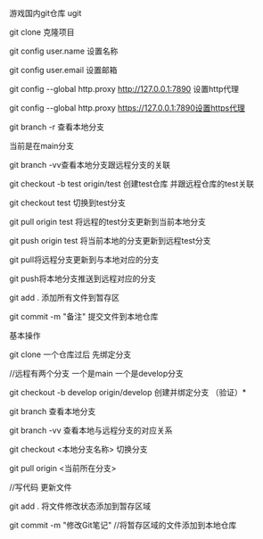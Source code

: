 游戏国内git仓库 ugit





git clone 克隆项目

git config user.name 设置名称

git config user.email 设置邮箱

git config --global http.proxy http://127.0.0.1:7890 设置http代理

git config --global http.proxy https://127.0.0.1:7890设置https代理

git branch -r 查看本地分支

当前是在main分支

git branch -vv查看本地分支跟远程分支的关联

git checkout -b test origin/test 创建test仓库 并跟远程仓库的test关联

git checkout test 切换到test分支

git pull origin test 将远程的test分支更新到当前本地分支

git push origin test 将当前本地的分支更新到远程test分支

git pull将远程分支更新到与本地对应的分支

git push将本地分支推送到远程对应的分支

git add . 添加所有文件到暂存区

git commit -m "备注"  提交文件到本地仓库





基本操作

git clone 一个仓库过后 先绑定分支 

//远程有两个分支 一个是main 一个是develop分支

git checkout -b develop origin/develop 创建并绑定分支 （验证）*

git branch 查看本地分支

git branch -vv 查看本地与远程分支的对应关系

git checkout <本地分支名称> 切换分支

git pull origin <当前所在分支>

//写代码 更新文件

git add . 将文件修改状态添加到暂存区域

git commit -m "修改Git笔记" //将暂存区域的文件添加到本地仓库







